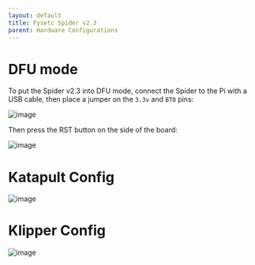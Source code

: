 ```yaml
---
layout: default 
title: Fysetc Spider v2.3
parent: Hardware Configurations
---
```


# DFU mode

To put the Spider v2.3 into DFU mode, connect the Spider to the Pi with a USB cable, then place a jumper on the `3.3v` and `BT0` pins:

![image](https://github.com/user-attachments/assets/f59fbfd9-d0e4-47ba-8cc2-ff8b096fdaed)


Then press the RST button on the side of the board:

![image](https://github.com/user-attachments/assets/d57423c7-087f-459d-9a81-f9efdcb66500)


# Katapult Config

![image](https://user-images.githubusercontent.com/124253477/221349790-d073d222-1061-4c81-a7eb-796a8693b621.png)

# Klipper Config

![image](https://github.com/user-attachments/assets/98bd3193-6713-4daf-8408-550105267088)
